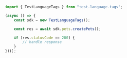 <!-- Start SDK Example Usage -->


```typescript
import { TestLanguageTags } from "test-language-tags";

(async () => {
    const sdk = new TestLanguageTags();

    const res = await sdk.pets.createPets();

    if (res.statusCode == 200) {
        // handle response
    }
})();

```
<!-- End SDK Example Usage -->